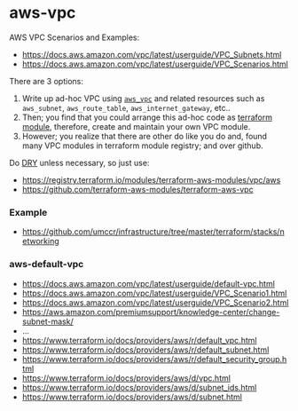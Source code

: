 # aws-vpc

AWS VPC Scenarios and Examples:
- https://docs.aws.amazon.com/vpc/latest/userguide/VPC_Subnets.html
- https://docs.aws.amazon.com/vpc/latest/userguide/VPC_Scenarios.html

There are 3 options:
1. Write up ad-hoc VPC using [`aws_vpc`](https://www.terraform.io/docs/providers/aws/r/vpc.html) and related resources such as `aws_subnet`, `aws_route_table`, `aws_internet_gateway`, etc..
2. Then; you find that you could arrange this ad-hoc code as [terraform module](https://www.terraform.io/docs/modules/index.html), therefore, create and maintain your own VPC module.
3. However; you realize that there are other do like you do and, found many VPC modules in terraform module registry; and over github.

Do [DRY](https://en.wikipedia.org/wiki/Don%27t_repeat_yourself) unless necessary, so just use:

- https://registry.terraform.io/modules/terraform-aws-modules/vpc/aws
- https://github.com/terraform-aws-modules/terraform-aws-vpc

### Example

- https://github.com/umccr/infrastructure/tree/master/terraform/stacks/networking

### aws-default-vpc

- https://docs.aws.amazon.com/vpc/latest/userguide/default-vpc.html
- https://docs.aws.amazon.com/vpc/latest/userguide/VPC_Scenario1.html
- https://docs.aws.amazon.com/vpc/latest/userguide/VPC_Scenario2.html
- https://aws.amazon.com/premiumsupport/knowledge-center/change-subnet-mask/
- ...
- https://www.terraform.io/docs/providers/aws/r/default_vpc.html
- https://www.terraform.io/docs/providers/aws/r/default_subnet.html
- https://www.terraform.io/docs/providers/aws/r/default_security_group.html
- https://www.terraform.io/docs/providers/aws/d/vpc.html
- https://www.terraform.io/docs/providers/aws/d/subnet_ids.html
- https://www.terraform.io/docs/providers/aws/d/subnet.html
